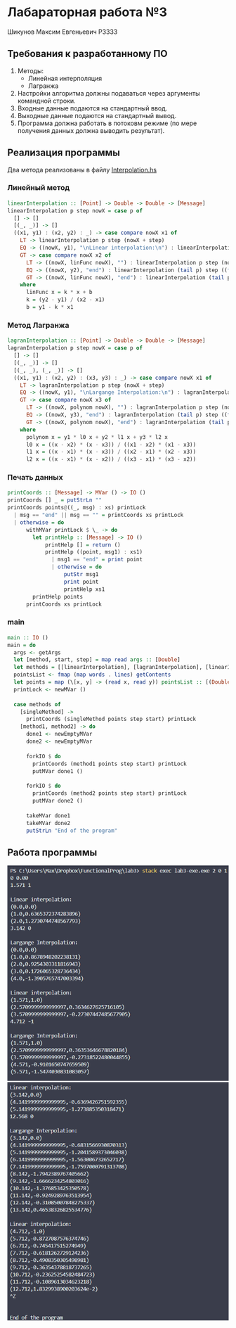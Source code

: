 # Лабараторная работа №3

Шикунов Максим Евгеньевич P3333  

## Требования к разработанному ПО

1. Методы:
    - Линейная интерполяция
    - Лагранжа
2. Настройки алгоритма должны подаваться через аргументы командной строки.
3. Входные данные подаются на стандартный ввод.
4. Выходные данные подаются на стандартный вывод.
5. Программа должна работать в потоковм режиме (по мере получения данных должна выводить результат).

## Реализация программы

Два метода реализованы в файлу [Interpolation.hs](src/Interpolation.hs)  

### Линейный метод

```Haskell
linearInterpolation :: [Point] -> Double -> Double -> [Message]
linearInterpolation p step nowX = case p of
  [] -> []
  [(_, _)] -> []
  ((x1, y1) : (x2, y2) : _) -> case compare nowX x1 of
    LT -> linearInterpolation p step (nowX + step)
    EQ -> ((nowX, y1), "\nLinear interpolation:\n") : linearInterpolation p step (nowX + step)
    GT -> case compare nowX x2 of
      LT -> ((nowX, linFunc nowX), "") : linearInterpolation p step (nowX + step)
      EQ -> ((nowX, y2), "end") : linearInterpolation (tail p) step ((fst . head . tail) p)
      GT -> ((nowX, linFunc nowX), "end") : linearInterpolation (tail p) step ((fst . head . tail) p)
    where
      linFunc x = k * x + b
      k = (y2 - y1) / (x2 - x1)
      b = y1 - k * x1
```

### Метод Лагранжа

```Haskell
lagranInterpolation :: [Point] -> Double -> Double -> [Message]
lagranInterpolation p step nowX = case p of
  [] -> []
  [(_, _)] -> []
  [(_, _), (_, _)] -> []
  ((x1, y1) : (x2, y2) : (x3, y3) : _) -> case compare nowX x1 of
    LT -> lagranInterpolation p step (nowX + step)
    EQ -> ((nowX, y1), "\nLargange Interpolation:\n") : lagranInterpolation p step (nowX + step)
    GT -> case compare nowX x3 of
      LT -> ((nowX, polynom nowX), "") : lagranInterpolation p step (nowX + step)
      EQ -> ((nowX, y3), "end") : lagranInterpolation (tail p) step ((fst . head . tail) p)
      GT -> ((nowX, polynom nowX), "end") : lagranInterpolation (tail p) step ((fst . head . tail) p)
    where
      polynom x = y1 * l0 x + y2 * l1 x + y3 * l2 x
      l0 x = ((x - x2) * (x - x3)) / ((x1 - x2) * (x1 - x3))
      l1 x = ((x - x1) * (x - x3)) / ((x2 - x1) * (x2 - x3))
      l2 x = ((x - x1) * (x - x2)) / ((x3 - x1) * (x3 - x2))
```

### Печать данных

```haskell
printCoords :: [Message] -> MVar () -> IO ()
printCoords [] _ = putStrLn ""
printCoords points@((_, msg) : xs) printLock
  | msg == "end" || msg == "" = printCoords xs printLock
  | otherwise = do
      withMVar printLock $ \_ -> do
        let printHelp :: [Message] -> IO ()
            printHelp [] = return ()
            printHelp ((point, msg1) : xs1)
              | msg1 == "end" = print point
              | otherwise = do
                  putStr msg1
                  print point
                  printHelp xs1
        printHelp points
      printCoords xs printLock
```

### main

```haskell
main :: IO ()
main = do
  args <- getArgs
  let [method, start, step] = map read args :: [Double]
  let methods = [[linearInterpolation], [lagranInterpolation], [linearInterpolation, lagranInterpolation]] !! round method
  pointsList <- fmap (map words . lines) getContents
  let points = map (\[x, y] -> (read x, read y)) pointsList :: [(Double, Double)]
  printLock <- newMVar ()

  case methods of
    [singleMethod] ->
      printCoords (singleMethod points step start) printLock
    [method1, method2] -> do
      done1 <- newEmptyMVar
      done2 <- newEmptyMVar

      forkIO $ do
        printCoords (method1 points step start) printLock
        putMVar done1 ()

      forkIO $ do
        printCoords (method2 points step start) printLock
        putMVar done2 ()

      takeMVar done1
      takeMVar done2
      putStrLn "End of the program"
```

## Работа программы 

![out1](imgs/out1.png)
![out2](imgs/out2.png)